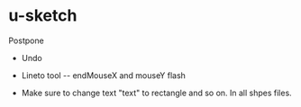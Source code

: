 # u-sketch

Postpone
- Undo
- Lineto tool 
-- endMouseX and mouseY flash

- Make sure to change text "text" to rectangle and so on. In all shpes files.